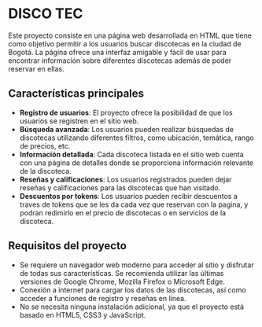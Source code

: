 # DISCO TEC

Este proyecto consiste en una página web desarrollada en HTML que tiene como objetivo permitir a los usuarios buscar discotecas en la ciudad de Bogotá. La página ofrece una interfaz amigable y fácil de usar para encontrar información sobre diferentes discotecas además de poder reservar en ellas.

## Características principales

- **Registro de usuarios**: El proyecto ofrece la posibilidad de que los usuarios se registren en el sitio web.
- **Búsqueda avanzada**: Los usuarios pueden realizar búsquedas de discotecas utilizando diferentes filtros, como ubicación, temática, rango de precios, etc.
- **Información detallada**: Cada discoteca listada en el sitio web cuenta con una página de detalles donde se proporciona información relevante de la discoteca.
- **Reseñas y calificaciones**: Los usuarios registrados pueden dejar reseñas y calificaciones para las discotecas que han visitado.
- **Descuentos por tokens**: Los usuarios pueden recibir descuentos a traves de tokens que se les da cada vez que reservan con la pagina, y podran redimirlo en el precio de discotecas o en servicios de la discoteca.

## Requisitos del proyecto

- Se requiere un navegador web moderno para acceder al sitio y disfrutar de todas sus características. Se recomienda utilizar las últimas versiones de Google Chrome, Mozilla Firefox o Microsoft Edge.
- Conexión a internet para cargar los datos de las discotecas, así como acceder a funciones de registro y reseñas en línea.
- No se necesita ninguna instalación adicional, ya que el proyecto está basado en HTML5, CSS3 y JavaScript.
